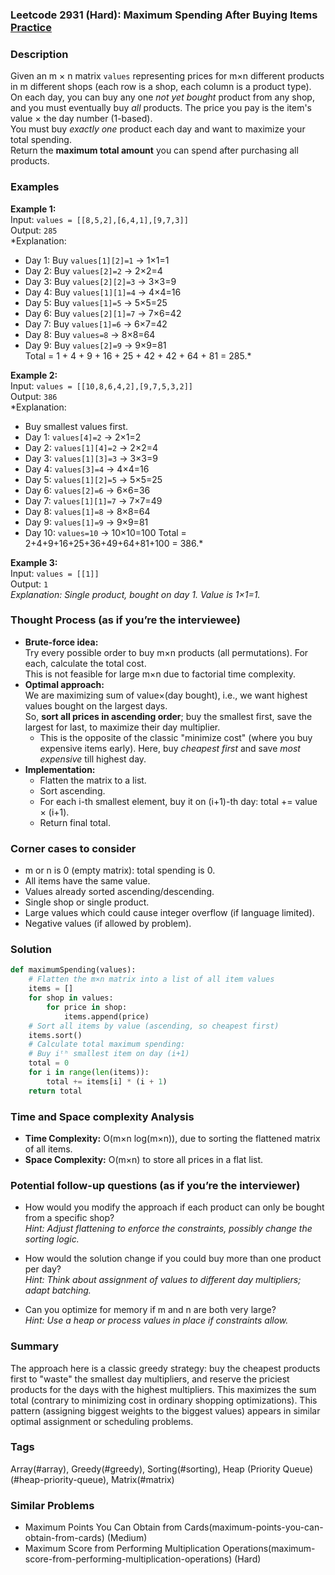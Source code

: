 ### Leetcode 2931 (Hard): Maximum Spending After Buying Items [Practice](https://leetcode.com/problems/maximum-spending-after-buying-items)

### Description  
Given an m × n matrix `values` representing prices for m×n different products in m different shops (each row is a shop, each column is a product type). On each day, you can buy any one *not yet bought* product from any shop, and you must eventually buy *all* products. The price you pay is the item's value × the day number (1-based).  
You must buy *exactly one* product each day and want to maximize your total spending.  
Return the **maximum total amount** you can spend after purchasing all products.

### Examples  

**Example 1:**  
Input: `values = [[8,5,2],[6,4,1],[9,7,3]]`  
Output: `285`  
*Explanation:  
- Day 1: Buy `values[1][2]=1` → 1×1=1  
- Day 2: Buy `values[2]=2` → 2×2=4  
- Day 3: Buy `values[2][2]=3` → 3×3=9  
- Day 4: Buy `values[1][1]=4` → 4×4=16  
- Day 5: Buy `values[1]=5` → 5×5=25  
- Day 6: Buy `values[2][1]=7` → 7×6=42  
- Day 7: Buy `values[1]=6` → 6×7=42  
- Day 8: Buy `values=8` → 8×8=64  
- Day 9: Buy `values[2]=9` → 9×9=81  
Total = 1 + 4 + 9 + 16 + 25 + 42 + 42 + 64 + 81 = 285.*

**Example 2:**  
Input: `values = [[10,8,6,4,2],[9,7,5,3,2]]`  
Output: `386`  
*Explanation:  
- Buy smallest values first. 
- Day 1: `values[4]=2` → 2×1=2
- Day 2: `values[1][4]=2` → 2×2=4
- Day 3: `values[1][3]=3` → 3×3=9
- Day 4: `values[3]=4` → 4×4=16
- Day 5: `values[1][2]=5` → 5×5=25
- Day 6: `values[2]=6` → 6×6=36
- Day 7: `values[1][1]=7` → 7×7=49
- Day 8: `values[1]=8` → 8×8=64
- Day 9: `values[1]=9` → 9×9=81
- Day 10: `values=10` → 10×10=100
Total = 2+4+9+16+25+36+49+64+81+100 = 386.*

**Example 3:**  
Input: `values = [[1]]`  
Output: `1`  
*Explanation: Single product, bought on day 1. Value is 1×1=1.*

### Thought Process (as if you’re the interviewee)  
- **Brute-force idea:**  
  Try every possible order to buy m×n products (all permutations). For each, calculate the total cost.  
  This is not feasible for large m×n due to factorial time complexity.
- **Optimal approach:**  
  We are maximizing sum of value×(day bought), i.e., we want highest values bought on the largest days.  
  So, **sort all prices in ascending order**; buy the smallest first, save the largest for last, to maximize their day multiplier.
  - This is the opposite of the classic "minimize cost" (where you buy expensive items early). Here, buy *cheapest first* and save *most expensive* till highest day.
- **Implementation:**  
  - Flatten the matrix to a list.
  - Sort ascending.
  - For each i-th smallest element, buy it on (i+1)-th day: total += value × (i+1).
  - Return final total.

### Corner cases to consider  
- m or n is 0 (empty matrix): total spending is 0.
- All items have the same value.
- Values already sorted ascending/descending.
- Single shop or single product.
- Large values which could cause integer overflow (if language limited).
- Negative values (if allowed by problem).

### Solution

```python
def maximumSpending(values):
    # Flatten the m×n matrix into a list of all item values
    items = []
    for shop in values:
        for price in shop:
            items.append(price)
    # Sort all items by value (ascending, so cheapest first)
    items.sort()
    # Calculate total maximum spending:
    # Buy iᵗʰ smallest item on day (i+1)
    total = 0
    for i in range(len(items)):
        total += items[i] * (i + 1)
    return total
```

### Time and Space complexity Analysis  

- **Time Complexity:** O(m×n log(m×n)), due to sorting the flattened matrix of all items.
- **Space Complexity:** O(m×n) to store all prices in a flat list.

### Potential follow-up questions (as if you’re the interviewer)  

- How would you modify the approach if each product can only be bought from a specific shop?  
  *Hint: Adjust flattening to enforce the constraints, possibly change the sorting logic.*

- How would the solution change if you could buy more than one product per day?  
  *Hint: Think about assignment of values to different day multipliers; adapt batching.*

- Can you optimize for memory if m and n are both very large?  
  *Hint: Use a heap or process values in place if constraints allow.*

### Summary
The approach here is a classic greedy strategy: buy the cheapest products first to "waste" the smallest day multipliers, and reserve the priciest products for the days with the highest multipliers. This maximizes the sum total (contrary to minimizing cost in ordinary shopping optimizations). This pattern (assigning biggest weights to the biggest values) appears in similar optimal assignment or scheduling problems.

### Tags
Array(#array), Greedy(#greedy), Sorting(#sorting), Heap (Priority Queue)(#heap-priority-queue), Matrix(#matrix)

### Similar Problems
- Maximum Points You Can Obtain from Cards(maximum-points-you-can-obtain-from-cards) (Medium)
- Maximum Score from Performing Multiplication Operations(maximum-score-from-performing-multiplication-operations) (Hard)